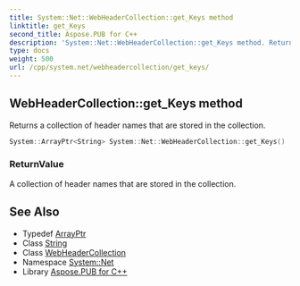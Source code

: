 ```yaml
---
title: System::Net::WebHeaderCollection::get_Keys method
linktitle: get_Keys
second_title: Aspose.PUB for C++
description: 'System::Net::WebHeaderCollection::get_Keys method. Returns a collection of header names that are stored in the collection in C++.'
type: docs
weight: 500
url: /cpp/system.net/webheadercollection/get_keys/
---
```

## WebHeaderCollection::get_Keys method


Returns a collection of header names that are stored in the collection.

```cpp
System::ArrayPtr<String> System::Net::WebHeaderCollection::get_Keys()
```


### ReturnValue

A collection of header names that are stored in the collection.

## See Also

* Typedef [ArrayPtr](../../../system/arrayptr/)
* Class [String](../../../system/string/)
* Class [WebHeaderCollection](../)
* Namespace [System::Net](../../)
* Library [Aspose.PUB for C++](../../../)
